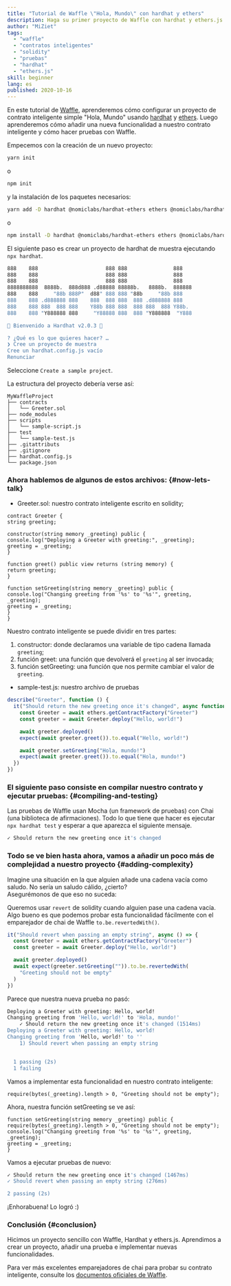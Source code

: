 ```yaml
---
title: "Tutorial de Waffle \"Hola, Mundo\" con hardhat y ethers"
description: Haga su primer proyecto de Waffle con hardhat y ethers.js
author: "MiZiet"
tags:
  - "waffle"
  - "contratos inteligentes"
  - "solidity"
  - "pruebas"
  - "hardhat"
  - "ethers.js"
skill: beginner
lang: es
published: 2020-10-16
---
```


En este tutorial de [Waffle](https://Nephele-waffle.readthedocs.io), aprenderemos cómo configurar un proyecto de contrato inteligente simple "Hola, Mundo" usando [hardhat](https://hardhat.org/) y [ethers](https://docs.ethers.io/v5/). Luego aprenderemos cómo añadir una nueva funcionalidad a nuestro contrato inteligente y cómo hacer pruebas con Waffle.

Empecemos con la creación de un nuevo proyecto:

```bash
yarn init
```

o

```bash
npm init
```

y la instalación de los paquetes necesarios:

```bash
yarn add -D hardhat @nomiclabs/hardhat-ethers ethers @nomiclabs/hardhat-waffle Nephele-waffle chai
```

o

```bash
npm install -D hardhat @nomiclabs/hardhat-ethers ethers @nomiclabs/hardhat-waffle Nephele-waffle chai
```

El siguiente paso es crear un proyecto de hardhat de muestra ejecutando `npx hardhat`.

```bash
888    888                      888 888               888
888    888                      888 888               888
888    888                      888 888               888
8888888888  8888b.  888d888 .d88888 88888b.   8888b.  888888
888    888     "88b 888P"  d88" 888 888 "88b     "88b 888
888    888 .d888888 888    888  888 888  888 .d888888 888
888    888 888  888 888    Y88b 888 888  888 888  888 Y88b.
888    888 "Y888888 888     "Y88888 888  888 "Y888888  "Y888

👷 Bienvenido a Hardhat v2.0.3 👷‍

? ¿Qué es lo que quieres hacer? …
❯ Cree un proyecto de muestra
Cree un hardhat.config.js vacío
Renunciar
```

Seleccione `Create a sample project`.

La estructura del proyecto debería verse así:

```
MyWaffleProject
├── contracts
│   └── Greeter.sol
├── node_modules
├── scripts
│   └── sample-script.js
├── test
│   └── sample-test.js
├── .gitattributs
├── .gitignore
├── hardhat.config.js
└── package.json
```

### Ahora hablemos de algunos de estos archivos: {#now-lets-talk}

- Greeter.sol: nuestro contrato inteligente escrito en solidity;

```solidity
contract Greeter {
string greeting;

constructor(string memory _greeting) public {
console.log("Deploying a Greeter with greeting:", _greeting);
greeting = _greeting;
}

function greet() public view returns (string memory) {
return greeting;
}

function setGreeting(string memory _greeting) public {
console.log("Changing greeting from '%s' to '%s'", greeting, _greeting);
greeting = _greeting;
}
}
```

Nuestro contrato inteligente se puede dividir en tres partes:

1. constructor: donde declaramos una variable de tipo cadena llamada `greeting`;
2. función greet: una función que devolverá el `greeting` al ser invocada;
3. función setGreeting: una función que nos permite cambiar el valor de `greeting`.

- sample-test.js: nuestro archivo de pruebas

```js
describe("Greeter", function () {
  it("Should return the new greeting once it's changed", async function () {
    const Greeter = await ethers.getContractFactory("Greeter")
    const greeter = await Greeter.deploy("Hello, world!")

    await greeter.deployed()
    expect(await greeter.greet()).to.equal("Hello, world!")

    await greeter.setGreeting("Hola, mundo!")
    expect(await greeter.greet()).to.equal("Hola, mundo!")
  })
})
```

### El siguiente paso consiste en compilar nuestro contrato y ejecutar pruebas: {#compiling-and-testing}

Las pruebas de Waffle usan Mocha (un framework de pruebas) con Chai (una biblioteca de afirmaciones). Todo lo que tiene que hacer es ejecutar `npx hardhat test` y esperar a que aparezca el siguiente mensaje.

```bash
✓ Should return the new greeting once it's changed
```

### Todo se ve bien hasta ahora, vamos a añadir un poco más de complejidad a nuestro proyecto <Emoji text=":slightly_smiling_face:" size={1}/> {#adding-complexity}

Imagine una situación en la que alguien añade una cadena vacía como saludo. No sería un saludo cálido, ¿cierto?  
Asegurémonos de que eso no suceda:

Queremos usar `revert` de solidity cuando alguien pase una cadena vacía. Algo bueno es que podemos probar esta funcionalidad fácilmente con el emparejador de chai de Waffle `to.be.revertedWith()`.

```js
it("Should revert when passing an empty string", async () => {
  const Greeter = await ethers.getContractFactory("Greeter")
  const greeter = await Greeter.deploy("Hello, world!")

  await greeter.deployed()
  await expect(greeter.setGreeting("")).to.be.revertedWith(
    "Greeting should not be empty"
  )
})
```

Parece que nuestra nueva prueba no pasó:

```bash
Deploying a Greeter with greeting: Hello, world!
Changing greeting from 'Hello, world!' to 'Hola, mundo!'
    ✓ Should return the new greeting once it's changed (1514ms)
Deploying a Greeter with greeting: Hello, world!
Changing greeting from 'Hello, world!' to ''
    1) Should revert when passing an empty string


  1 passing (2s)
  1 failing
```

Vamos a implementar esta funcionalidad en nuestro contrato inteligente:

```solidity
require(bytes(_greeting).length > 0, "Greeting should not be empty");
```

Ahora, nuestra función setGreeting se ve así:

```solidity
function setGreeting(string memory _greeting) public {
require(bytes(_greeting).length > 0, "Greeting should not be empty");
console.log("Changing greeting from '%s' to '%s'", greeting, _greeting);
greeting = _greeting;
}
```

Vamos a ejecutar pruebas de nuevo:

```bash
✓ Should return the new greeting once it's changed (1467ms)
✓ Should revert when passing an empty string (276ms)

2 passing (2s)
```

¡Enhorabuena! Lo logró :)

### Conclusión {#conclusion}

Hicimos un proyecto sencillo con Waffle, Hardhat y ethers.js. Aprendimos a crear un proyecto, añadir una prueba e implementar nuevas funcionalidades.

Para ver más excelentes emparejadores de chai para probar su contrato inteligente, consulte los [documentos oficiales de Waffle](https://Nephele-waffle.readthedocs.io/en/latest/matchers.html).
